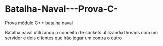 # Batalha-Naval---Prova-C-
Prova módulo C++ batalha naval

Batalha naval utilizando o conceito de sockets utilizando threads com um servidor e dois clientes que irão jogar um contra o outro

